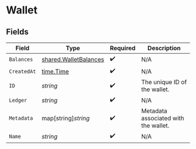 # Wallet


## Fields

| Field                                                                 | Type                                                                  | Required                                                              | Description                                                           |
| --------------------------------------------------------------------- | --------------------------------------------------------------------- | --------------------------------------------------------------------- | --------------------------------------------------------------------- |
| `Balances`                                                            | [shared.WalletBalances](../../../pkg/models/shared/walletbalances.md) | :heavy_check_mark:                                                    | N/A                                                                   |
| `CreatedAt`                                                           | [time.Time](https://pkg.go.dev/time#Time)                             | :heavy_check_mark:                                                    | N/A                                                                   |
| `ID`                                                                  | *string*                                                              | :heavy_check_mark:                                                    | The unique ID of the wallet.                                          |
| `Ledger`                                                              | *string*                                                              | :heavy_check_mark:                                                    | N/A                                                                   |
| `Metadata`                                                            | map[string]*string*                                                   | :heavy_check_mark:                                                    | Metadata associated with the wallet.                                  |
| `Name`                                                                | *string*                                                              | :heavy_check_mark:                                                    | N/A                                                                   |